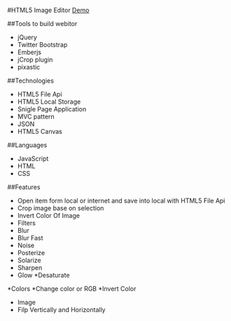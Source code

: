 #HTML5 Image Editor [Demo](http://webitor.cloudsite.ir/)

##Tools to build webitor

* jQuery
* Twitter Bootstrap
* Emberjs
* jCrop plugin
* pixastic


##Technologies
* HTML5 File Api
* HTML5 Local Storage
* Snigle Page Application
* MVC pattern
* JSON
* HTML5 Canvas

##Languages
* JavaScript
* HTML
* CSS

##Features

* Open item form local or internet and save into local with HTML5 File Api
* Crop image base on selection
* Invert Color Of Image
* Filters
 * Blur
 * Blur Fast
 * Noise
 * Posterize
 * Solarize
 * Sharpen
 * Glow
 *Desaturate

*Colors
 *Change color or RGB
 *Invert Color

* Image 
 * Filp Vertically and Horizontally
